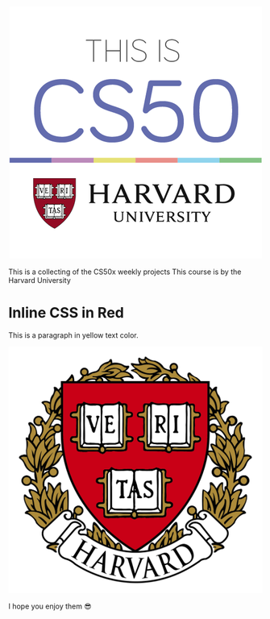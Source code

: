 
<p align="center">
  <img src="https://raw.githubusercontent.com/sarasoll/CS50x/main/cs50-1.png" />
</p>

This is a collecting of the CS50x weekly projects
This course is by the Harvard University

  
<h1 style=”color:red;”>Inline CSS in Red</h1>
<p style=”font-family:Cursive; color:yellow;”>This is a paragraph in yellow text color.</p>



<p align="center">
  <img src="https://raw.githubusercontent.com/sarasoll/CS50x/main/harvard-logo-transparent.png" />
</p>

I hope you enjoy them  😎

